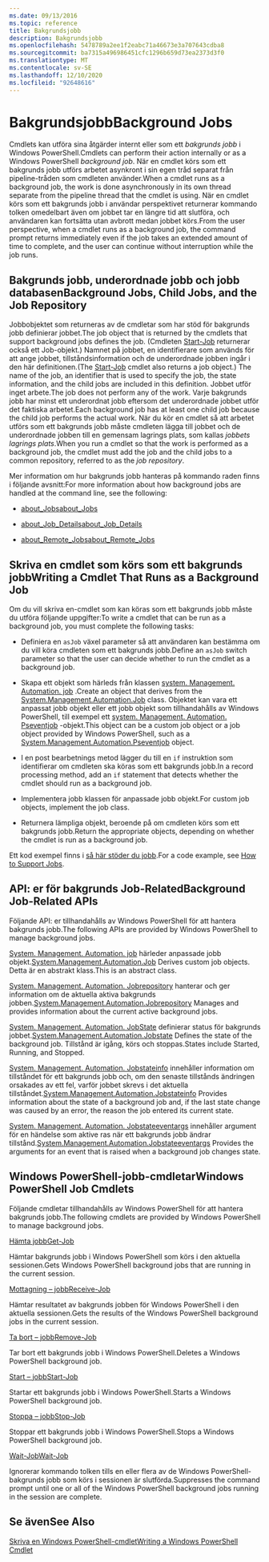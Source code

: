 ```yaml
---
ms.date: 09/13/2016
ms.topic: reference
title: Bakgrundsjobb
description: Bakgrundsjobb
ms.openlocfilehash: 5478789a2ee1f2eabc71a46673e3a707643cdba8
ms.sourcegitcommit: ba7315a496986451cfc1296b659d73ea2373d3f0
ms.translationtype: MT
ms.contentlocale: sv-SE
ms.lasthandoff: 12/10/2020
ms.locfileid: "92648616"
---
```

# <a name="background-jobs"></a><span data-ttu-id="7be84-103">Bakgrundsjobb</span><span class="sxs-lookup"><span data-stu-id="7be84-103">Background Jobs</span></span>

<span data-ttu-id="7be84-104">Cmdlets kan utföra sina åtgärder internt eller som ett *bakgrunds jobb* i Windows PowerShell.</span><span class="sxs-lookup"><span data-stu-id="7be84-104">Cmdlets can perform their action internally or as a Windows PowerShell *background job*.</span></span> <span data-ttu-id="7be84-105">När en cmdlet körs som ett bakgrunds jobb utförs arbetet asynkront i sin egen tråd separat från pipeline-tråden som cmdleten använder.</span><span class="sxs-lookup"><span data-stu-id="7be84-105">When a cmdlet runs as a background job, the work is done asynchronously in its own thread separate from the pipeline thread that the cmdlet is using.</span></span> <span data-ttu-id="7be84-106">När en cmdlet körs som ett bakgrunds jobb i användar perspektivet returnerar kommando tolken omedelbart även om jobbet tar en längre tid att slutföra, och användaren kan fortsätta utan avbrott medan jobbet körs.</span><span class="sxs-lookup"><span data-stu-id="7be84-106">From the user perspective, when a cmdlet runs as a background job, the command prompt returns immediately even if the job takes an extended amount of time to complete, and the user can continue without interruption while the job runs.</span></span>

## <a name="background-jobs-child-jobs-and-the-job-repository"></a><span data-ttu-id="7be84-107">Bakgrunds jobb, underordnade jobb och jobb databasen</span><span class="sxs-lookup"><span data-stu-id="7be84-107">Background Jobs, Child Jobs, and the Job Repository</span></span>

<span data-ttu-id="7be84-108">Jobbobjektet som returneras av de cmdletar som har stöd för bakgrunds jobb definierar jobbet.</span><span class="sxs-lookup"><span data-stu-id="7be84-108">The job object that is returned by the cmdlets that support background jobs defines the job.</span></span> <span data-ttu-id="7be84-109">(Cmdleten [Start-Job](/powershell/module/Microsoft.PowerShell.Core/Start-Job) returnerar också ett Job-objekt.) Namnet på jobbet, en identifierare som används för att ange jobbet, tillståndsinformation och de underordnade jobben ingår i den här definitionen.</span><span class="sxs-lookup"><span data-stu-id="7be84-109">(The [Start-Job](/powershell/module/Microsoft.PowerShell.Core/Start-Job) cmdlet also returns a job object.) The name of the job, an identifier that is used to specify the job, the state information, and the child jobs are included in this definition.</span></span> <span data-ttu-id="7be84-110">Jobbet utför inget arbete.</span><span class="sxs-lookup"><span data-stu-id="7be84-110">The job does not perform any of the work.</span></span> <span data-ttu-id="7be84-111">Varje bakgrunds jobb har minst ett underordnat jobb eftersom det underordnade jobbet utför det faktiska arbetet.</span><span class="sxs-lookup"><span data-stu-id="7be84-111">Each background job has at least one child job because the child job performs the actual work.</span></span> <span data-ttu-id="7be84-112">När du kör en cmdlet så att arbetet utförs som ett bakgrunds jobb måste cmdleten lägga till jobbet och de underordnade jobben till en gemensam lagrings plats, som kallas *jobbets lagrings plats*.</span><span class="sxs-lookup"><span data-stu-id="7be84-112">When you run a cmdlet so that the work is performed as a background job, the cmdlet must add the job and the child jobs to a common repository, referred to as the *job repository*.</span></span>

<span data-ttu-id="7be84-113">Mer information om hur bakgrunds jobb hanteras på kommando raden finns i följande avsnitt:</span><span class="sxs-lookup"><span data-stu-id="7be84-113">For more information about how background jobs are handled at the command line, see the following:</span></span>

- [<span data-ttu-id="7be84-114">about_Jobs</span><span class="sxs-lookup"><span data-stu-id="7be84-114">about_Jobs</span></span>](/powershell/module/microsoft.powershell.core/about/about_jobs)

- [<span data-ttu-id="7be84-115">about_Job_Details</span><span class="sxs-lookup"><span data-stu-id="7be84-115">about_Job_Details</span></span>](/powershell/module/microsoft.powershell.core/about/about_job_details)

- [<span data-ttu-id="7be84-116">about_Remote_Jobs</span><span class="sxs-lookup"><span data-stu-id="7be84-116">about_Remote_Jobs</span></span>](/powershell/module/microsoft.powershell.core/about/about_remote_jobs)

## <a name="writing-a-cmdlet-that-runs-as-a-background-job"></a><span data-ttu-id="7be84-117">Skriva en cmdlet som körs som ett bakgrunds jobb</span><span class="sxs-lookup"><span data-stu-id="7be84-117">Writing a Cmdlet That Runs as a Background Job</span></span>

<span data-ttu-id="7be84-118">Om du vill skriva en-cmdlet som kan köras som ett bakgrunds jobb måste du utföra följande uppgifter:</span><span class="sxs-lookup"><span data-stu-id="7be84-118">To write a cmdlet that can be run as a background job, you must complete the following tasks:</span></span>

- <span data-ttu-id="7be84-119">Definiera en `asJob` växel parameter så att användaren kan bestämma om du vill köra cmdleten som ett bakgrunds jobb.</span><span class="sxs-lookup"><span data-stu-id="7be84-119">Define an `asJob` switch parameter so that the user can decide whether to run the cmdlet as a background job.</span></span>

- <span data-ttu-id="7be84-120">Skapa ett objekt som härleds från klassen [system. Management. Automation. job](/dotnet/api/System.Management.Automation.Job) .</span><span class="sxs-lookup"><span data-stu-id="7be84-120">Create an object that derives from the [System.Management.Automation.Job](/dotnet/api/System.Management.Automation.Job) class.</span></span> <span data-ttu-id="7be84-121">Objektet kan vara ett anpassat jobb objekt eller ett jobb objekt som tillhandahålls av Windows PowerShell, till exempel ett [system. Management. Automation. Pseventjob](/dotnet/api/System.Management.Automation.PSEventJob) -objekt.</span><span class="sxs-lookup"><span data-stu-id="7be84-121">This object can be a custom job object or a job object provided by Windows PowerShell, such as a [System.Management.Automation.Pseventjob](/dotnet/api/System.Management.Automation.PSEventJob) object.</span></span>

- <span data-ttu-id="7be84-122">I en post bearbetnings metod lägger du till en `if` instruktion som identifierar om cmdleten ska köras som ett bakgrunds jobb.</span><span class="sxs-lookup"><span data-stu-id="7be84-122">In a record processing method, add an `if` statement that detects whether the cmdlet should run as a background job.</span></span>

- <span data-ttu-id="7be84-123">Implementera jobb klassen för anpassade jobb objekt.</span><span class="sxs-lookup"><span data-stu-id="7be84-123">For custom job objects, implement the job class.</span></span>

- <span data-ttu-id="7be84-124">Returnera lämpliga objekt, beroende på om cmdleten körs som ett bakgrunds jobb.</span><span class="sxs-lookup"><span data-stu-id="7be84-124">Return the appropriate objects, depending on whether the cmdlet is run as a background job.</span></span>

<span data-ttu-id="7be84-125">Ett kod exempel finns i [så här stöder du jobb](./how-to-support-jobs.md).</span><span class="sxs-lookup"><span data-stu-id="7be84-125">For a code example, see [How to Support Jobs](./how-to-support-jobs.md).</span></span>

## <a name="background-job-related-apis"></a><span data-ttu-id="7be84-126">API: er för bakgrunds Job-Related</span><span class="sxs-lookup"><span data-stu-id="7be84-126">Background Job-Related APIs</span></span>

<span data-ttu-id="7be84-127">Följande API: er tillhandahålls av Windows PowerShell för att hantera bakgrunds jobb.</span><span class="sxs-lookup"><span data-stu-id="7be84-127">The following APIs are provided by Windows PowerShell to manage background jobs.</span></span>

<span data-ttu-id="7be84-128">[System. Management. Automation. job](/dotnet/api/System.Management.Automation.Job) härleder anpassade jobb objekt.</span><span class="sxs-lookup"><span data-stu-id="7be84-128">[System.Management.Automation.Job](/dotnet/api/System.Management.Automation.Job) Derives custom job objects.</span></span> <span data-ttu-id="7be84-129">Detta är en abstrakt klass.</span><span class="sxs-lookup"><span data-stu-id="7be84-129">This is an abstract class.</span></span>

<span data-ttu-id="7be84-130">[System. Management. Automation. Jobrepository](/dotnet/api/System.Management.Automation.JobRepository) hanterar och ger information om de aktuella aktiva bakgrunds jobben.</span><span class="sxs-lookup"><span data-stu-id="7be84-130">[System.Management.Automation.Jobrepository](/dotnet/api/System.Management.Automation.JobRepository) Manages and provides information about the current active background jobs.</span></span>

<span data-ttu-id="7be84-131">[System. Management. Automation. JobState](/dotnet/api/System.Management.Automation.JobState) definierar status för bakgrunds jobbet.</span><span class="sxs-lookup"><span data-stu-id="7be84-131">[System.Management.Automation.Jobstate](/dotnet/api/System.Management.Automation.JobState) Defines the state of the background job.</span></span> <span data-ttu-id="7be84-132">Tillstånd är igång, körs och stoppas.</span><span class="sxs-lookup"><span data-stu-id="7be84-132">States include Started, Running, and Stopped.</span></span>

<span data-ttu-id="7be84-133">[System. Management. Automation. Jobstateinfo](/dotnet/api/System.Management.Automation.JobStateInfo) innehåller information om tillståndet för ett bakgrunds jobb och, om den senaste tillstånds ändringen orsakades av ett fel, varför jobbet skrevs i det aktuella tillståndet.</span><span class="sxs-lookup"><span data-stu-id="7be84-133">[System.Management.Automation.Jobstateinfo](/dotnet/api/System.Management.Automation.JobStateInfo) Provides information about the state of a background job and, if the last state change was caused by an error, the reason the job entered its current state.</span></span>

<span data-ttu-id="7be84-134">[System. Management. Automation. Jobstateeventargs](/dotnet/api/System.Management.Automation.JobStateEventArgs) innehåller argument för en händelse som aktive ras när ett bakgrunds jobb ändrar tillstånd.</span><span class="sxs-lookup"><span data-stu-id="7be84-134">[System.Management.Automation.Jobstateeventargs](/dotnet/api/System.Management.Automation.JobStateEventArgs) Provides the arguments for an event that is raised when a background job changes state.</span></span>

## <a name="windows-powershell-job-cmdlets"></a><span data-ttu-id="7be84-135">Windows PowerShell-jobb-cmdletar</span><span class="sxs-lookup"><span data-stu-id="7be84-135">Windows PowerShell Job Cmdlets</span></span>

<span data-ttu-id="7be84-136">Följande cmdletar tillhandahålls av Windows PowerShell för att hantera bakgrunds jobb.</span><span class="sxs-lookup"><span data-stu-id="7be84-136">The following cmdlets are provided by Windows PowerShell to manage background jobs.</span></span>

[<span data-ttu-id="7be84-137">Hämta jobb</span><span class="sxs-lookup"><span data-stu-id="7be84-137">Get-Job</span></span>](/powershell/module/Microsoft.PowerShell.Core/Get-Job)

<span data-ttu-id="7be84-138">Hämtar bakgrunds jobb i Windows PowerShell som körs i den aktuella sessionen.</span><span class="sxs-lookup"><span data-stu-id="7be84-138">Gets Windows PowerShell background jobs that are running in the current session.</span></span>

[<span data-ttu-id="7be84-139">Mottagning – jobb</span><span class="sxs-lookup"><span data-stu-id="7be84-139">Receive-Job</span></span>](/powershell/module/Microsoft.PowerShell.Core/Receive-Job)

<span data-ttu-id="7be84-140">Hämtar resultatet av bakgrunds jobben för Windows PowerShell i den aktuella sessionen.</span><span class="sxs-lookup"><span data-stu-id="7be84-140">Gets the results of the Windows PowerShell background jobs in the current session.</span></span>

[<span data-ttu-id="7be84-141">Ta bort – jobb</span><span class="sxs-lookup"><span data-stu-id="7be84-141">Remove-Job</span></span>](/powershell/module/Microsoft.PowerShell.Core/Remove-Job)

<span data-ttu-id="7be84-142">Tar bort ett bakgrunds jobb i Windows PowerShell.</span><span class="sxs-lookup"><span data-stu-id="7be84-142">Deletes a Windows PowerShell background job.</span></span>

[<span data-ttu-id="7be84-143">Start – jobb</span><span class="sxs-lookup"><span data-stu-id="7be84-143">Start-Job</span></span>](/powershell/module/Microsoft.PowerShell.Core/Start-Job)

<span data-ttu-id="7be84-144">Startar ett bakgrunds jobb i Windows PowerShell.</span><span class="sxs-lookup"><span data-stu-id="7be84-144">Starts a Windows PowerShell background job.</span></span>

[<span data-ttu-id="7be84-145">Stoppa – jobb</span><span class="sxs-lookup"><span data-stu-id="7be84-145">Stop-Job</span></span>](/powershell/module/Microsoft.PowerShell.Core/Stop-Job)

<span data-ttu-id="7be84-146">Stoppar ett bakgrunds jobb i Windows PowerShell.</span><span class="sxs-lookup"><span data-stu-id="7be84-146">Stops a Windows PowerShell background job.</span></span>

[<span data-ttu-id="7be84-147">Wait-Job</span><span class="sxs-lookup"><span data-stu-id="7be84-147">Wait-Job</span></span>](/powershell/module/Microsoft.PowerShell.Core/Wait-Job)

<span data-ttu-id="7be84-148">Ignorerar kommando tolken tills en eller flera av de Windows PowerShell-bakgrunds jobb som körs i sessionen är slutförda.</span><span class="sxs-lookup"><span data-stu-id="7be84-148">Suppresses the command prompt until one or all of the Windows PowerShell background jobs running in the session are complete.</span></span>

## <a name="see-also"></a><span data-ttu-id="7be84-149">Se även</span><span class="sxs-lookup"><span data-stu-id="7be84-149">See Also</span></span>

[<span data-ttu-id="7be84-150">Skriva en Windows PowerShell-cmdlet</span><span class="sxs-lookup"><span data-stu-id="7be84-150">Writing a Windows PowerShell Cmdlet</span></span>](./writing-a-windows-powershell-cmdlet.md)
